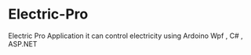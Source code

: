 # Electric-Pro
Electric Pro Application it can control electricity using Ardoino Wpf , C# , ASP.NET
